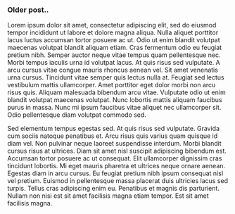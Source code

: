 ### Older post..

Lorem ipsum dolor sit amet, consectetur adipiscing elit, sed do eiusmod tempor incididunt ut labore et dolore magna aliqua. Nulla aliquet porttitor lacus luctus accumsan tortor posuere ac ut. Odio ut enim blandit volutpat maecenas volutpat blandit aliquam etiam. Cras fermentum odio eu feugiat pretium nibh. Semper auctor neque vitae tempus quam pellentesque nec. Morbi tempus iaculis urna id volutpat lacus. At quis risus sed vulputate. A arcu cursus vitae congue mauris rhoncus aenean vel. Sit amet venenatis urna cursus. Tincidunt vitae semper quis lectus nulla at. Feugiat sed lectus vestibulum mattis ullamcorper. Amet porttitor eget dolor morbi non arcu risus quis. Aliquam malesuada bibendum arcu vitae. Vulputate odio ut enim blandit volutpat maecenas volutpat. Nunc lobortis mattis aliquam faucibus purus in massa. Nunc mi ipsum faucibus vitae aliquet nec ullamcorper sit. Odio pellentesque diam volutpat commodo sed.

Sed elementum tempus egestas sed. At quis risus sed vulputate. Gravida cum sociis natoque penatibus et. Arcu risus quis varius quam quisque id diam vel. Non pulvinar neque laoreet suspendisse interdum. Morbi blandit cursus risus at ultrices. Diam sit amet nisl suscipit adipiscing bibendum est. Accumsan tortor posuere ac ut consequat. Elit ullamcorper dignissim cras tincidunt lobortis. Mi eget mauris pharetra et ultrices neque ornare aenean. Egestas diam in arcu cursus. Eu feugiat pretium nibh ipsum consequat nisl vel pretium. Euismod in pellentesque massa placerat duis ultricies lacus sed turpis. Tellus cras adipiscing enim eu. Penatibus et magnis dis parturient. Nullam non nisi est sit amet facilisis magna etiam tempor. Est sit amet facilisis magna.